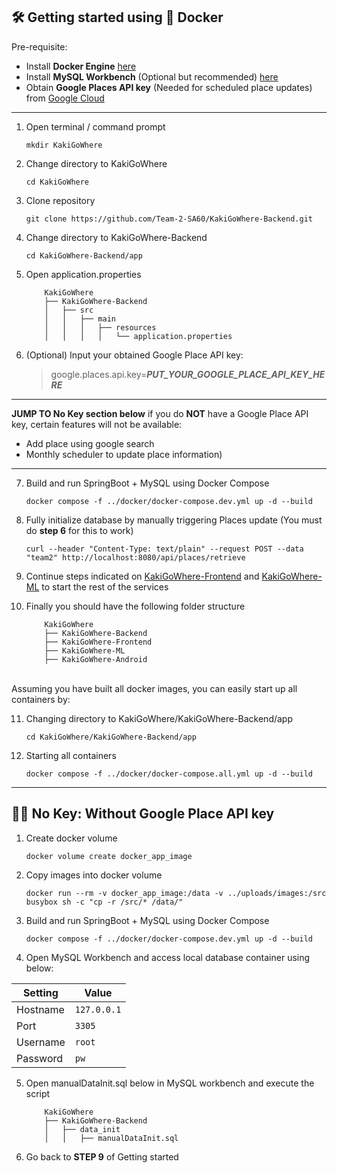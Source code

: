 
## 🛠️ Getting started using 🐳 Docker

Pre-requisite:
- Install **Docker Engine** [here](https://docs.docker.com/engine/install/)
- Install **MySQL Workbench**  (Optional but recommended) [here](https://dev.mysql.com/downloads/workbench/)
- Obtain **Google Places API key** (Needed for scheduled place updates) from [Google Cloud](https://developers.google.com/maps/documentation/places/web-service/overview)

---

1. Open terminal / command prompt

    ```
    mkdir KakiGoWhere
    ```

2. Change directory to KakiGoWhere

    ```
    cd KakiGoWhere
    ```

3. Clone repository

    ```
    git clone https://github.com/Team-2-SA60/KakiGoWhere-Backend.git
    ```

4. Change directory to KakiGoWhere-Backend

    ```
    cd KakiGoWhere-Backend/app
    ```

5. Open application.properties

    ```
        KakiGoWhere
        ├── KakiGoWhere-Backend
        │   ├── src
        │   │   ├── main
        │   │   │   ├── resources
        │   │   │   │   └── application.properties
    ```

6. (Optional) Input your obtained Google Place API key:

   > google.places.api.key=***PUT_YOUR_GOOGLE_PLACE_API_KEY_HERE***

---
**JUMP TO No Key section below** if you do **NOT** have a Google Place API key, certain features will not be available:
   - Add place using google search
   - Monthly scheduler to update place information)
---

7. Build and run SpringBoot + MySQL using Docker Compose

    ```
    docker compose -f ../docker/docker-compose.dev.yml up -d --build
    ```

8. Fully initialize database by manually triggering Places update (You must do **step 6** for this to work)

    ```
    curl --header "Content-Type: text/plain" --request POST --data "team2" http://localhost:8080/api/places/retrieve
    ```

9. Continue steps indicated on [KakiGoWhere-Frontend](https://github.com/Team-2-SA60/KakiGoWhere-Frontend) and [KakiGoWhere-ML](https://github.com/Team-2-SA60/KakiGoWhere-ML) to start the rest of the services


10. Finally you should have the following folder structure

    ```
        KakiGoWhere
        ├── KakiGoWhere-Backend
        ├── KakiGoWhere-Frontend
        ├── KakiGoWhere-ML
        ├── KakiGoWhere-Android
    ```
\
Assuming you have built all docker images, you can easily start up all containers by:

11. Changing directory to KakiGoWhere/KakiGoWhere-Backend/app

    ```
    cd KakiGoWhere/KakiGoWhere-Backend/app
    ```

12. Starting all containers

    ```
    docker compose -f ../docker/docker-compose.all.yml up -d --build
    ```

---

## 🔑❎ No Key: Without Google Place API key
1. Create docker volume

    ```
    docker volume create docker_app_image
    ```

2. Copy images into docker volume

    ```
    docker run --rm -v docker_app_image:/data -v ../uploads/images:/src busybox sh -c "cp -r /src/* /data/"
    ```

3. Build and run SpringBoot + MySQL using Docker Compose

    ```
    docker compose -f ../docker/docker-compose.dev.yml up -d --build
    ```

4. Open MySQL Workbench and access local database container using below:

| Setting   | Value       |
|-----------|-------------|
| Hostname  | `127.0.0.1` |
| Port      | `3305`      |
| Username  | `root`      |
| Password  | `pw`        |

5. Open manualDataInit.sql below in MySQL workbench and execute the script

    ```
        KakiGoWhere
        ├── KakiGoWhere-Backend
        │   ├── data_init
        │   │   ├── manualDataInit.sql
    ```

6. Go back to **STEP 9** of Getting started